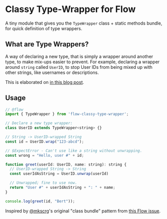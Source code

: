 # Classy Type-Wrapper for Flow

A tiny module that gives you the `TypeWrapper` class + static methods bundle, for quick definition of type wrappers.


## What are Type Wrappers?

A way of declaring a new type, that is simply a wrapper around another type, to make mix-ups easier to prevent. For example, declaring a wrapper around `string` called `UserID`, to stop User IDs from being mixed up with other strings, like usernames or descriptions.

This is elaborated on [in this blog post](#TODO).


## Usage

```js
// @flow
import { TypeWrapper } from 'flow-classy-type-wrapper';

// Declare a new type wrapper:
class UserID extends TypeWrapper<string> {}

// String -> UserID-wrapped String
const id = UserID.wrap("123-abcd");

// $ExpectError - Can't use like a string without unwrapping.
const wrong = "Hello, user #" + id;

function greet(userId: UserID, name: string): string {
  // UserID-wrapped String -> String
  const userIdAsString = UserID.unwrap(userId)

  // Unwrapped; fine to use now.
  return "User #" + userIdAsString + ": " + name;
}

console.log(greet(id, "Bert"));
```

Inspired by [@mkscrg](https://github.com/mkscrg)'s original "class bundle" pattern from [this Flow issue](https://github.com/facebook/flow/issues/465#issuecomment-268411867).
